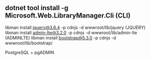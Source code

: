dotnet tool install -g Microsoft.Web.LibraryManager.Cli (CLI)
-------------------------------------------------------------
libman install jquery@3.6.4 -p cdnjs -d wwwroot/lib/jquery (JQUERY)
libman install admin-lte@3.2.0 -p cdnjs -d wwwroot/lib/admin-lte (ADMINLTE)
libman install bootstrap@5.3.0 -p cdnjs -d wwwroot/lib/bootstrap/

PostgreSQL + pgADMIN
